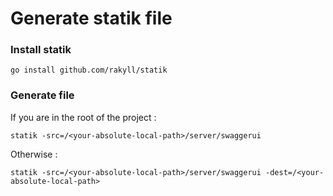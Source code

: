 # Generate statik file

### Install statik

    go install github.com/rakyll/statik

### Generate file

If you are in the root of the project :

    statik -src=/<your-absolute-local-path>/server/swaggerui

Otherwise :

    statik -src=/<your-absolute-local-path>/server/swaggerui -dest=/<your-absolute-local-path>
